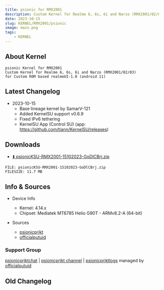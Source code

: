 ```yaml
---
title: psionic for RMX2001
description: Custom Kernel for Realme 6, 6s, 6i and Narzo (RMX2001/02/03)
date: 2023-10-15
slug: KERNEL/RMX2001/psionic
image: main.png
tags:
    - KERNEL
---
```


## About Kernel
```
psionic Kernel for RMX2001
Custom Kernel for Realme 6, 6s, 6i and Narzo (RMX2001/02/03)
for Custom ROM based realmeUI-1.0 (android 11)
```

## Latest Changelog
* 2023-10-15
  * Base lineage kernel by SamarV-121
  * Added KernelSU support v0.6.9
  * Fixed IPv6 tethering
  * KernelSU App (Control SU) (app: https://github.com/tiann/KernelSU/releases)

## Downloads
* [⬇️ psionicKSU-RMX2001-15102023-GoDlCBrj.zip](https://t.me/psionicprjktlogs/428)

```
FILE: psionicKSU-RMX2001-15102023-GoDlCBrj.zip
FILESIZE: 11.7 MB
```

## Info & Sources
* Device Info
  * Kernel: 4.14.x
  * Chipset: Mediatek MT6785 Helio G90T - ARMv8.2-A (64-bit)

* Sources
  * [psionicprjkt](https://github.com/psionicprjkt)
  * [officialputuid](https://github.com/officialputuid)

### Support Group
[psionicprjktchat](https://t.me/psionicprjktchat) | [psionicprjkt channel](https://t.me/psionicprjkt) | [psionicprjktlogs](https://t.me/psionicprjktlogs) managed by [officialputuid](https://t.me/officialputuid)

## Old Changelog
